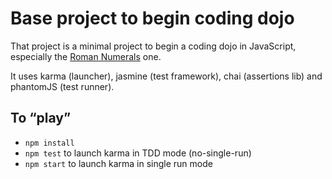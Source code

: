 # Base project to begin coding dojo

That project is a minimal project to begin a coding dojo in JavaScript, especially the [Roman Numerals](http://agilekatas.co.uk/katas/romannumerals-kata.html) one.

It uses karma (launcher), jasmine (test framework), chai (assertions lib) and phantomJS (test runner).

## To “play”

   - `npm install`
   - `npm test` to launch karma in TDD mode (no-single-run)
   - `npm start` to launch karma in single run mode
